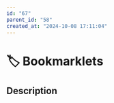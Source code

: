 ```yaml
---
id: "67"
parent_id: "58"
created_at: "2024-10-08 17:11:04"
---
```


# 🏷️ Bookmarklets

## Description

